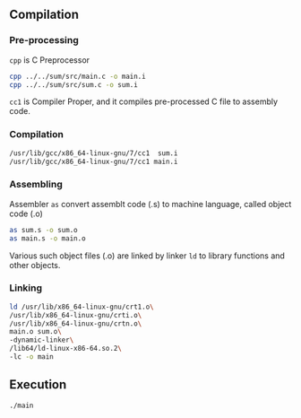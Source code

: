 ## Compilation

### Pre-processing

`cpp` is C Preprocessor

```sh
cpp ../../sum/src/main.c -o main.i
cpp ../../sum/src/sum.c -o sum.i
```

`cc1` is Compiler Proper, and it compiles pre-processed C file to assembly
code.

### Compilation

```sh
/usr/lib/gcc/x86_64-linux-gnu/7/cc1  sum.i 
/usr/lib/gcc/x86_64-linux-gnu/7/cc1 main.i 
```

### Assembling

Assembler `as` convert assemblt code (.s) to machine language, called object
code (.o)

```sh
as sum.s -o sum.o
as main.s -o main.o
```

Various such object files (.o) are linked by linker `ld` to library
functions and other objects.

### Linking

```sh
ld /usr/lib/x86_64-linux-gnu/crt1.o\
/usr/lib/x86_64-linux-gnu/crti.o\
/usr/lib/x86_64-linux-gnu/crtn.o\
main.o sum.o\
-dynamic-linker\
/lib64/ld-linux-x86-64.so.2\
-lc -o main
```

## Execution

```sh
./main
```